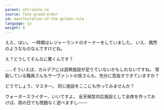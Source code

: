 ```yaml
---
parent: attribute.ce
source: fate-grand-order
id: manifestation-of-the-golden-rule
language: ja
weight: 0
---
```


ええ、はい。
一時期はレジャーランドのオーナーをしていました。
いえ、偶然のようなものなんですけどね。

え？どうしてそんなに驚くんです？

……そういえば、カルデアには遊興施設が足りていないかもしれないですね。
常勤している職員さんもサーヴァントの皆さんも、充分に息抜きできていますか？

どうでしょう、マスター。
同じ施設をここにも作ってみませんか？

ウォータースライダー、いいですよ。
全天候型対応施設として全体を作っておけば、雨の日でも問題なく遊べますし───
